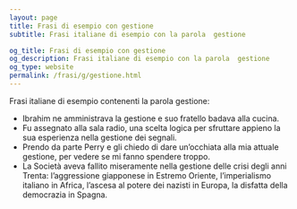 ```yaml
---
layout: page
title: Frasi di esempio con gestione 
subtitle: Frasi italiane di esempio con la parola  gestione

og_title: Frasi di esempio con gestione 
og_description: Frasi italiane di esempio con la parola  gestione
og_type: website
permalink: /frasi/g/gestione.html
---
```


Frasi italiane di esempio contenenti la parola gestione:


- Ibrahim ne amministrava la gestione e suo fratello badava alla cucina.
- Fu assegnato alla sala radio, una scelta logica per sfruttare appieno la sua esperienza nella gestione dei segnali.
- Prendo da parte Perry e gli chiedo di dare un’occhiata alla mia attuale gestione, per vedere se mi fanno spendere troppo.
- La Società aveva fallito miseramente nella gestione delle crisi degli anni Trenta: l’aggressione giapponese in Estremo Oriente, l’imperialismo italiano in Africa, l’ascesa al potere dei nazisti in Europa, la disfatta della democrazia in Spagna.
